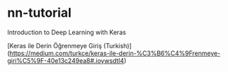 # nn-tutorial
Introduction to Deep Learning with Keras

[Keras ile Derin Öğrenmeye Giriş (Turkish)] (https://medium.com/turkce/keras-ile-derin-%C3%B6%C4%9Frenmeye-giri%C5%9F-40e13c249ea8#.ioywsdtl4)
